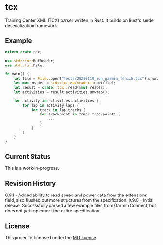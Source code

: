 # tcx
Training Center XML (TCX) parser written in Rust. It builds on Rust's serde deserialization framework.

## Example
```rust
extern crate tcx;

use std::io::BufReader;
use std::fs::File;

fn main() {
    let file = File::open("tests/20210119_run_garmin_fenix6.tcx").unwrap();
    let mut reader = std::io::BufReader::new(file);
    let result = crate::tcx::read(&mut reader);
    let activities = result.activities.unwrap();

    for activity in activities.activities {
        for lap in activity.laps {
            for track in lap.tracks {
                for trackpoint in track.trackpoints {
                    ...
                }
            }
        }
    }
}
```

## Current Status
This is a work-in-progress.

## Revision History
0.9.1 - Added ability to read speed and power data from the extensions field, also flushed out more structures from the specification.
0.9.0 - Initial release. Successfully parsed a few example files from Garmin Connect, but does not yet implement the entire specification.

## License
This project is licensed under the [MIT license](./LICENSE).
